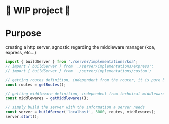 # 🚧 WIP project 🚧

# Purpose

creating a http server, agnostic regarding the middleware manager (koa, express, etc...)

```js
import { buildServer } from './server/implementations/koa';
// import { buildServer } from './server/implementations/express';
// import { buildServer } from './server/implementations/custom';

// getting routes definition, independent from the router, it is pure behavior code related to business
const routes = getRoutes();

// getting middleware definition, independent from technical middleware, it is pure behavior code related to business
const middlewares = getMiddlewares();

// simply build the server with the information a server needs
const server = buildServer('localhost', 3000, routes, middlewares);
server.start();
```
